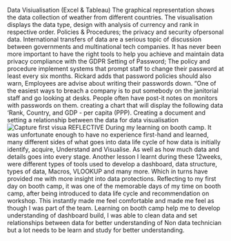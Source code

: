 Data Visiualisation (Excel & Tableau)
The graphical representation shows the data collection of weather from different countries. The visualisation displays the data type, design with analysis of currency and rank in respective order.
Policies & Procedures; the privacy and security ofpersonal data. International transfers of data are a serious topic of discussion between governments and multinational tech companies. It has never been more important to have the right tools to help you achieve and maintain data privacy compliance with the GDPR
Setting of Password; The policy and procedure implement systems that prompt staff to change their password at least every six months. Rickard adds that password policies should also warn, Employees  are advise about writing their passwords down. “One of the easiest ways to breach a company is to put somebody on the janitorial staff and go looking at desks. People often have post-it notes on monitors with passwords on them.
creating a chart that will display the following data ‘Rank, Country, and GDP - per capita (PPP). 
Creating a document and setting a relationship between the data for data  visualisation
![Capture first visua](https://github.com/Nimotfash/Wendy/assets/136696913/80353680-e45b-44c1-a2c8-058d7918aa93)
REFLECTIVE
During my learning on booth camp. It was unfortunate enough to have no experience first-hand and learned, many different sides of what goes into data life cycle of how data is initially identify, acquire, Understand and Visualise. As well as how much data and details goes into every stage. Another lesson I learnt during these 12weeks, were different types of tools used to develop a dashboard, data structure, types of data, Macros, VLOOKUP and many more. Which in turns have provided me with more insight into data protections.
Reflecting to my first day on booth camp, it was one of the memorable days of my time on booth camp, after being introduced to data life cycle and recommendation on workshop. This instantly made me feel comfortable and made me feel as though I was part of the team.
Learning on booth camp help me to develop understanding of dashboard build, I was able to clean data and set relationships between data for better understanding of Non data technician but a lot needs to be learn and study for better understanding.








